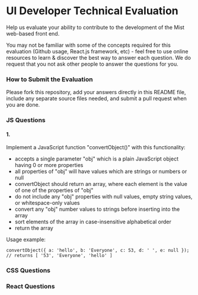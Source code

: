 # UI Developer Technical Evaluation

Help us evaluate your ability to contribute to the development of the Mist web-based front end.

You may not be familiar with some of the concepts required for this evaluation (Github usage, React.js framework, etc) - feel free to use online resources to learn & discover the best way to answer each question. We do request that you not ask other people to answer the questions for you.

### How to Submit the Evaluation

Please fork this repository, add your answers directly in this README file, include any separate source files needed, and submit a pull request when you are done.

### JS Questions

#### 1.
Implement a JavaScript function "convertObject()" with this functionality:
- accepts a single parameter "obj" which is a plain JavaScript object having 0 or more properties
- all properties of "obj" will have values which are strings or numbers or null
- convertObject should return an array, where each element is the value of one of the properties of "obj"
- do not include any "obj" properties with null values, empty string values, or whitespace-only values
- convert any "obj" number values to strings before inserting into the array
- sort elements of the array in case-insensitive alphabetical order
- return the array

Usage example:
```
convertObject({ a: 'hello', b: 'Everyone', c: 53, d: ' ', e: null });
// returns [ '53', 'Everyone', 'hello' ]
```

### CSS Questions

### React Questions


